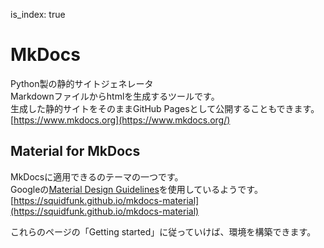 is_index: true
# MkDocs
Python製の静的サイトジェネレータ  
Markdownファイルからhtmlを生成するツールです。  
生成した静的サイトをそのままGitHub Pagesとして公開することもできます。  
[https://www.mkdocs.org](https://www.mkdocs.org/)  

## Material for MkDocs
MkDocsに適用できるのテーマの一つです。  
Googleの[Material Design Guidelines](https://material.io/design)を使用しているようです。  
[https://squidfunk.github.io/mkdocs-material](https://squidfunk.github.io/mkdocs-material)  

これらのページの「Getting started」に従っていけば、環境を構築できます。
